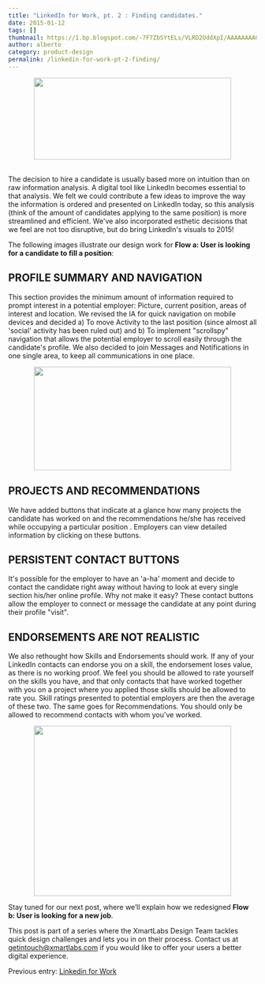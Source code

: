 ```yaml
---
title: "LinkedIn for Work, pt. 2 : Finding candidates."
date: 2015-01-12
tags: []
thumbnail: https://1.bp.blogspot.com/-7F7ZbSYtELs/VLRD2OddXpI/AAAAAAAAGPA/z_C5KpCE_88/s72-c/POS-POSTA_1-caratula.jpg
author: alberto
category: product-design
permalink: /linkedin-for-work-pt-2-finding/
---
```


<div class="separator" style="clear: both; text-align: center;">
  <img border="0" src="https://1.bp.blogspot.com/-7F7ZbSYtELs/VLRD2OddXpI/AAAAAAAAGPA/z_C5KpCE_88/s1600/POS-POSTA_1-caratula.jpg" height="166" width="400" />
</div>
<br/>
<p>
  The decision to hire a candidate is usually based more on intuition than on raw information analysis. A digital tool like LinkedIn becomes essential to that analysis. We felt we could contribute a few ideas to improve the way the information is ordered
  and presented on LinkedIn today, so this analysis (think of the amount of candidates applying to the same position) is more streamlined and efficient. We've also incorporated esthetic decisions that we feel are not too disruptive, but do bring LinkedIn's
  visuals to 2015!
</p>
<p>
  The following images illustrate our design work for <b>Flow a: User is looking for a candidate to fill a position</b>:
</p>

<H2>PROFILE SUMMARY AND NAVIGATION</H2>
<p>This section provides the minimum amount of information required to prompt interest in a potential employer: Picture, current position, areas of interest and location. We revised the IA for quick navigation on mobile devices and decided a) To move Activity
    to the last position (since almost all 'social' activity has been ruled out) and b) To implement "scrollspy" navigation that allows the potential employer to scroll easily through the candidate's profile. We also decided to join Messages and Notifications
    in one single area, to keep all communications in one place.
</p>
<div class="separator" style="clear: both; text-align: center;">
  <a class="fluid-box" href="https://4.bp.blogspot.com/-_C7zjFDv1rI/VLgCHjAXO1I/AAAAAAAAGP8/n-zdF3YN23A/s1600/POST_2-Blog1.jpg" imageanchor="1" style="margin-left: 1em; margin-right: 1em;">
    <img border="0" src="https://4.bp.blogspot.com/-_C7zjFDv1rI/VLgCHjAXO1I/AAAAAAAAGP8/n-zdF3YN23A/s1600/POST_2-Blog1.jpg" height="210" width="400" />
  </a>
</div>
<h2>PROJECTS AND RECOMMENDATIONS</h2>
<p>
  We have added buttons that indicate at a glance how many projects the candidate has worked on and the recommendations he/she has received while occupying a particular position . Employers can view detailed information by clicking on these buttons.
</p>
<h2>PERSISTENT CONTACT BUTTONS</h2>
<p>It's possible for the employer to have an 'a-ha' moment and decide to contact the candidate right away without having to look at every single section his/her online profile. Why not make it easy? These contact buttons allow the employer to connect
      or message the candidate at any point during their profile "visit".
</p>
<h2>ENDORSEMENTS ARE NOT REALISTIC</h2>
<p>
  We also rethought how Skills and Endorsements should work. If any of your LinkedIn contacts can endorse you on a skill, the endorsement loses value, as there is no working proof. We feel you should be allowed to rate yourself on the skills you have,
    and that only contacts that have worked together with you on a project where you applied those skills should be allowed to rate you. Skill ratings presented to potential employers are then the average of these two.
    The same goes for Recommendations. You should only be allowed to recommend contacts with whom you've worked.
</p>
<div class="separator" style="clear: both; text-align: center;">
  <a class="fluid-box" href="https://1.bp.blogspot.com/-ybtet_YKJrQ/VLgCKpekcII/AAAAAAAAGQE/6BUr_m6TcKs/s1600/POST_2-Blog3.jpg" imageanchor="1" style="margin-left: 1em; margin-right: 1em;">
      <img border="0" src="https://1.bp.blogspot.com/-ybtet_YKJrQ/VLgCKpekcII/AAAAAAAAGQE/6BUr_m6TcKs/s1600/POST_2-Blog3.jpg" height="345" width="400" />
  </a>
</div>
<p>
  Stay tuned for our next post, where we’ll explain how we redesigned <b>Flow b: User is looking for a new job</b>.
</p>
<p>
  This post is part of a series where the XmartLabs Design Team tackles quick design challenges and lets you in on their process. Contact us at <a href="mailito:getintouch@xmartlabs.com">getintouch@xmartlabs.com</a> if you would like to offer your users a better digital experience.
</p>
<p>
  Previous entry: <a href="/2014/12/02/linkedin-for-work/">Linkedin for Work</a>
</p>
